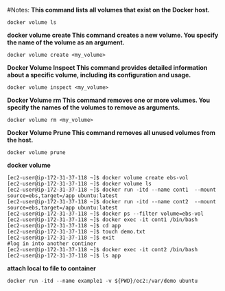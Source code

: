 #Notes:
**This command lists all volumes that exist on the Docker host.**
```
docker volume ls
```
**docker volume create
This command creates a new volume. You specify the name of the volume as an argument.**
```
docker volume create <my_volume>
```
**Docker Volume Inspect
This command provides detailed information about a specific volume, including its configuration and usage.**
```
docker volume inspect <my_volume>
```
**Docker Volume rm
This command removes one or more volumes. You specify the names of the volumes to remove as arguments.**
```
docker volume rm <my_volume>
```
**Docker Volume Prune
This command removes all unused volumes from the host.**
```
docker volume prune
```



**docker volume**
```
[ec2-user@ip-172-31-37-118 ~]$ docker volume create ebs-vol
[ec2-user@ip-172-31-37-118 ~]$ docker volume ls
[ec2-user@ip-172-31-37-118 ~]$ docker run -itd --name cont1  --mount source=ebs,target=/app ubuntu:latest
[ec2-user@ip-172-31-37-118 ~]$ docker run -itd --name cont2  --mount source=ebs,target=/app ubuntu:latest
[ec2-user@ip-172-31-37-118 ~]$ docker ps --filter volume=ebs-vol
[ec2-user@ip-172-31-37-118 ~]$ docker exec -it cont1 /bin/bash
[ec2-user@ip-172-31-37-118 ~]$ cd app
[ec2-user@ip-172-31-37-118 ~]$ touch demo.txt
[ec2-user@ip-172-31-37-118 ~]$ exit
#log in into another continer
[ec2-user@ip-172-31-37-118 ~]$ docker exec -it cont2 /bin/bash
[ec2-user@ip-172-31-37-118 ~]$ ls app
````
**attach local to file to container**
````
docker run -itd --name example1 -v ${PWD}/ec2:/var/demo ubuntu
````

